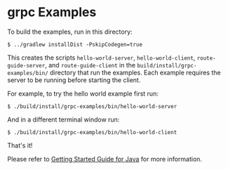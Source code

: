 grpc Examples
==============================================

To build the examples, run in this directory:

```
$ ../gradlew installDist -PskipCodegen=true
```

This creates the scripts `hello-world-server`, `hello-world-client`,
`route-guide-server`, and `route-guide-client` in the
`build/install/grpc-examples/bin/` directory that run the examples. Each
example requires the server to be running before starting the client.

For example, to try the hello world example first run:

```
$ ./build/install/grpc-examples/bin/hello-world-server
```

And in a different terminal window run:

```
$ ./build/install/grpc-examples/bin/hello-world-client
```

That's it!

Please refer to [Getting Started Guide for Java](examples/javatutorial.md)
for more information.
